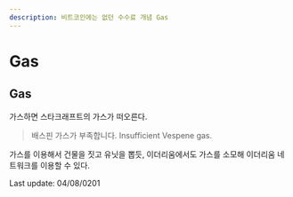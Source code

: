 ```yaml
---
description: 비트코인에는 없던 수수료 개념 Gas
---
```


# Gas

## Gas

가스하면 스타크래프트의 가스가 떠오른다. 

> 배스핀 가스가 부족합니다. Insufficient Vespene gas.

가스를 이용해서 건물을 짓고 유닛을 뽑듯, 이더리움에서도 가스를 소모해 이더리움 네트워크를 이용할 수 있다.



Last update: 04/08/0201

